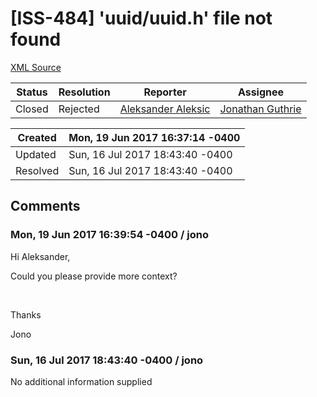 # [ISS-484] 'uuid/uuid.h' file not found

[XML Source](../xml/ISS-484.xml)
<p></p>





Status|Resolution|Reporter|Assignee
------|----------|--------|--------
Closed|Rejected|[Aleksander Aleksic](aleksander@aleksic.no)|[Jonathan Guthrie]($jono)





Created|Mon, 19 Jun 2017 16:37:14 -0400
-------|--------------
Updated|Sun, 16 Jul 2017 18:43:40 -0400
Resolved|Sun, 16 Jul 2017 18:43:40 -0400


## Comments




### Mon, 19 Jun 2017 16:39:54 -0400 / jono 

<p><p>Hi Aleksander,</p>

<p>Could you please provide more context?</p>

<p> </p>

<p>Thanks</p>

<p>Jono</p></p>


### Sun, 16 Jul 2017 18:43:40 -0400 / jono 

<p><p>No additional information supplied</p></p>


